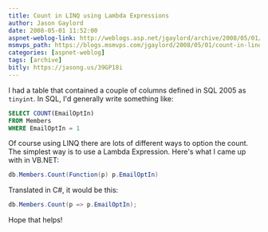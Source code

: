 ```yaml
---
title: Count in LINQ using Lambda Expressions
author: Jason Gaylord
date: 2008-05-01 11:52:00
aspnet-weblog-link: http://weblogs.asp.net/jgaylord/archive/2008/05/01/count-in-linq-using-lambda-expressions.aspx
msmvps_path: https://blogs.msmvps.com/jgaylord/2008/05/01/count-in-linq-using-lambda-expressions/
categories: [aspnet-weblog]
tags: [archive]
bitly: https://jasong.us/39GP18i
---
```


I had a table that contained a couple of columns defined in SQL 2005 as `tinyint`. In SQL, I'd generally write something like:

```sql
SELECT COUNT(EmailOptIn)  
FROM Members  
WHERE EmailOptIn = 1
```

Of course using LINQ there are lots of different ways to option the count. The simplest way is to use a Lambda Expression. Here's what I came up with in VB.NET:

```csharp
db.Members.Count(Function(p) p.EmailOptIn)
```

Translated in C#, it would be this:

```csharp
db.Members.Count(p => p.EmailOptIn);
```

Hope that helps!